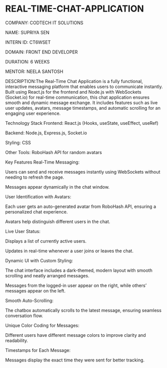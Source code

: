 # REAL-TIME-CHAT-APPLICATION

COMPANY: CODTECH IT SOLUTIONS

NAME: SUPRIYA SEN

INTERN ID: CT6WSET

DOMAIN: FRONT END DEVELOPER

DURATION: 6 WEEKS

MENTOR: NEELA SANTOSH

DESCRIPTION:The Real-Time Chat Application is a fully functional, interactive messaging platform that enables users to communicate instantly. Built using React.js for the frontend and Node.js with WebSockets (Socket.io) for real-time communication, this chat application ensures smooth and dynamic message exchange. It includes features such as live user updates, avatars, message timestamps, and automatic scrolling for an engaging user experience.

Technology Stack
Frontend: React.js (Hooks, useState, useEffect, useRef)

Backend: Node.js, Express.js, Socket.io

Styling: CSS

Other Tools: RoboHash API for random avatars

Key Features
Real-Time Messaging:

Users can send and receive messages instantly using WebSockets without needing to refresh the page.

Messages appear dynamically in the chat window.

User Identification with Avatars:

Each user gets an auto-generated avatar from RoboHash API, ensuring a personalized chat experience.

Avatars help distinguish different users in the chat.

Live User Status:

Displays a list of currently active users.

Updates in real-time whenever a user joins or leaves the chat.

Dynamic UI with Custom Styling:

The chat interface includes a dark-themed, modern layout with smooth scrolling and neatly arranged messages.

Messages from the logged-in user appear on the right, while others’ messages appear on the left.

Smooth Auto-Scrolling:

The chatbox automatically scrolls to the latest message, ensuring seamless conversation flow.

Unique Color Coding for Messages:

Different users have different message colors to improve clarity and readability.

Timestamps for Each Message:

Messages display the exact time they were sent for better tracking.
